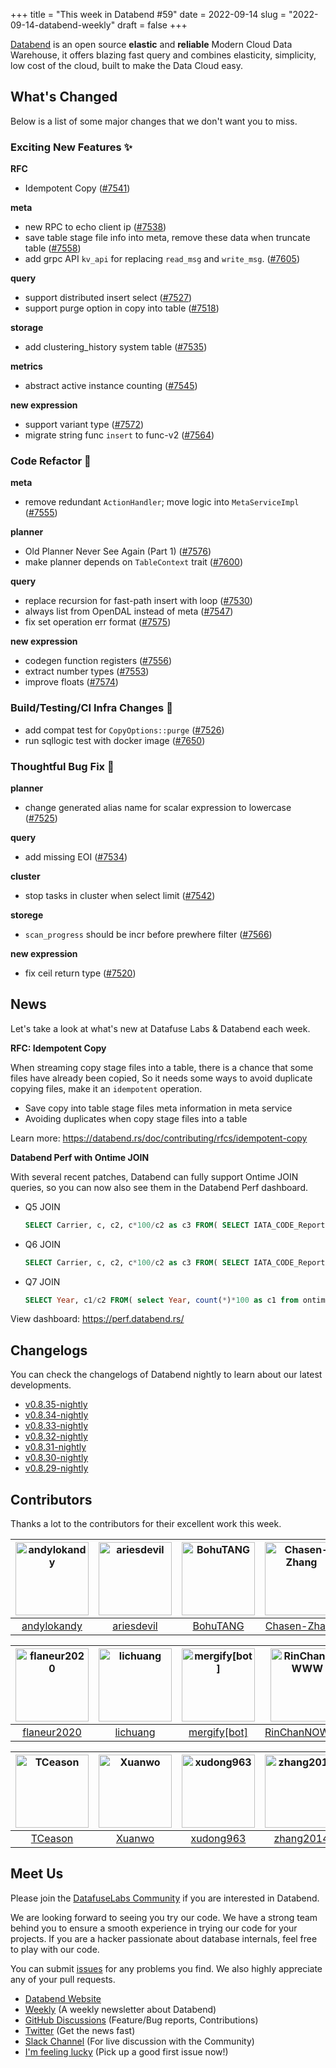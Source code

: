 +++
title = "This week in Databend #59"
date = 2022-09-14
slug = "2022-09-14-databend-weekly"
draft = false
+++

[Databend](https://github.com/datafuselabs/databend) is an open source **elastic** and **reliable** Modern Cloud Data Warehouse, it offers blazing fast query and combines elasticity, simplicity, low cost of the cloud, built to make the Data Cloud easy.

## What's Changed

Below is a list of some major changes that we don't want you to miss.

### Exciting New Features :sparkles:

**RFC**

- Idempotent Copy ([#7541](https://github.com/datafuselabs/databend/pull/7541))

**meta**

- new RPC to echo client ip ([#7538](https://github.com/datafuselabs/databend/pull/7538))
- save table stage file info into meta, remove these data when truncate table ([#7558](https://github.com/datafuselabs/databend/pull/7558))
- add grpc API `kv_api` for replacing `read_msg` and `write_msg`. ([#7605](https://github.com/datafuselabs/databend/pull/7605))

**query**

- support distributed insert select ([#7527](https://github.com/datafuselabs/databend/pull/7527))
- support purge option in copy into table ([#7518](https://github.com/datafuselabs/databend/pull/7518))

**storage**

- add clustering_history system table ([#7535](https://github.com/datafuselabs/databend/pull/7535))

**metrics**

-  abstract active instance counting ([#7545](https://github.com/datafuselabs/databend/pull/7545))

**new expression**

- support variant type ([#7572](https://github.com/datafuselabs/databend/pull/7572))
- migrate string func `insert` to func-v2 ([#7564](https://github.com/datafuselabs/databend/pull/7564))

### Code Refactor :tada:

**meta**

- remove redundant `ActionHandler`; move logic into `MetaServiceImpl` ([#7555](https://github.com/datafuselabs/databend/pull/7555))

**planner**

- Old Planner Never See Again (Part 1) ([#7576](https://github.com/datafuselabs/databend/pull/7576))
- make planner depends on `TableContext` trait ([#7600](https://github.com/datafuselabs/databend/pull/7600))

**query**

- replace recursion for fast-path insert with loop ([#7530](https://github.com/datafuselabs/databend/pull/7530))
- always list from OpenDAL instead of meta ([#7547](https://github.com/datafuselabs/databend/pull/7547))
- fix set operation err format ([#7575](https://github.com/datafuselabs/databend/pull/7575))

**new expression**

- codegen function registers ([#7556](https://github.com/datafuselabs/databend/pull/7556))
- extract number types ([#7553](https://github.com/datafuselabs/databend/pull/7553))
- improve floats ([#7574](https://github.com/datafuselabs/databend/pull/7574))

### Build/Testing/CI Infra Changes :electric_plug:

- add compat test for `CopyOptions::purge` ([#7526](https://github.com/datafuselabs/databend/pull/7526))
- run sqllogic test with docker image ([#7650](https://github.com/datafuselabs/databend/pull/7650))

### Thoughtful Bug Fix :wrench:

**planner**

- change generated alias name for scalar expression to lowercase ([#7525](https://github.com/datafuselabs/databend/pull/7525))

**query**

- add missing EOI ([#7534](https://github.com/datafuselabs/databend/pull/7534))

**cluster**

- stop tasks in cluster when select limit ([#7542](https://github.com/datafuselabs/databend/pull/7542))

**storege**

- `scan_progress` should be incr before prewhere filter ([#7566](https://github.com/datafuselabs/databend/pull/7566))

**new expression**

- fix ceil return type ([#7520](https://github.com/datafuselabs/databend/pull/7520))

## News

Let's take a look at what's new at Datafuse Labs & Databend each week.

**RFC: Idempotent Copy**

When streaming copy stage files into a table, there is a chance that some files have already been copied, So it needs some ways to avoid duplicate copying files, make it an `idempotent` operation.

- Save copy into table stage files meta information in meta service
- Avoiding duplicates when copy stage files into a table

Learn more: <https://databend.rs/doc/contributing/rfcs/idempotent-copy>

**Databend Perf with Ontime JOIN**

With several recent patches, Databend can fully support Ontime JOIN queries, so you can now also see them in the Databend Perf dashboard.

- Q5 JOIN

    ```sql
    SELECT Carrier, c, c2, c*100/c2 as c3 FROM( SELECT IATA_CODE_Reporting_Airline AS Carrier, count(*) AS c FROM ontime WHERE DepDelay>10 AND Year=2007 GROUP BY Carrier) q JOIN ( SELECT IATA_CODE_Reporting_Airline AS Carrier, count(*) AS c2 FROM ontime WHERE Year=2007 GROUP BY Carrier ) qq USING (Carrier) ORDER BY c3 DESC;
    ```

- Q6 JOIN


    ```sql
    SELECT Carrier, c, c2, c*100/c2 as c3 FROM( SELECT IATA_CODE_Reporting_Airline AS Carrier, count(*) AS c FROM ontime WHERE DepDelay>10 AND Year>=2000 AND Year<=2008 GROUP BY Carrier) q JOIN ( SELECT IATA_CODE_Reporting_Airline AS Carrier, count(*) AS c2 FROM ontime WHERE Year>=2000 AND Year<=2008 GROUP BY Carrier ) qq USING (Carrier) ORDER BY c3 DESC;
    ```

- Q7 JOIN

    ```sql
    SELECT Year, c1/c2 FROM( select Year, count(*)*100 as c1 from ontime WHERE DepDelay>10 GROUP BY Year) q JOIN ( select Year, count(*) as c2 from ontime GROUP BY Year ) qq USING (Year) ORDER BY Year;
    ```

View dashboard: <https://perf.databend.rs/>

## Changelogs

You can check the changelogs of Databend nightly to learn about our latest developments.

- [v0.8.35-nightly](https://github.com/datafuselabs/databend/releases/tag/v0.8.35-nightly)
- [v0.8.34-nightly](https://github.com/datafuselabs/databend/releases/tag/v0.8.34-nightly)
- [v0.8.33-nightly](https://github.com/datafuselabs/databend/releases/tag/v0.8.33-nightly)
- [v0.8.32-nightly](https://github.com/datafuselabs/databend/releases/tag/v0.8.32-nightly)
- [v0.8.31-nightly](https://github.com/datafuselabs/databend/releases/tag/v0.8.31-nightly)
- [v0.8.30-nightly](https://github.com/datafuselabs/databend/releases/tag/v0.8.30-nightly)
- [v0.8.29-nightly](https://github.com/datafuselabs/databend/releases/tag/v0.8.29-nightly)

## Contributors

Thanks a lot to the contributors for their excellent work this week.

[<img alt="andylokandy" src="https://avatars.githubusercontent.com/u/9637710?v=4&s=117" width="117">](https://github.com/andylokandy) |[<img alt="ariesdevil" src="https://avatars.githubusercontent.com/u/7812909?v=4&s=117" width="117">](https://github.com/ariesdevil) |[<img alt="BohuTANG" src="https://avatars.githubusercontent.com/u/172204?v=4&s=117" width="117">](https://github.com/BohuTANG) |[<img alt="Chasen-Zhang" src="https://avatars.githubusercontent.com/u/15354455?v=4&s=117" width="117">](https://github.com/Chasen-Zhang) |[<img alt="drmingdrmer" src="https://avatars.githubusercontent.com/u/44069?v=4&s=117" width="117">](https://github.com/drmingdrmer) |[<img alt="everpcpc" src="https://avatars.githubusercontent.com/u/1808802?v=4&s=117" width="117">](https://github.com/everpcpc) |
:---: |:---: |:---: |:---: |:---: |:---: |
[andylokandy](https://github.com/andylokandy) |[ariesdevil](https://github.com/ariesdevil) |[BohuTANG](https://github.com/BohuTANG) |[Chasen-Zhang](https://github.com/Chasen-Zhang) |[drmingdrmer](https://github.com/drmingdrmer) |[everpcpc](https://github.com/everpcpc) |

[<img alt="flaneur2020" src="https://avatars.githubusercontent.com/u/129800?v=4&s=117" width="117">](https://github.com/flaneur2020) |[<img alt="lichuang" src="https://avatars.githubusercontent.com/u/1998569?v=4&s=117" width="117">](https://github.com/lichuang) |[<img alt="mergify[bot]" src="https://avatars.githubusercontent.com/in/10562?v=4&s=117" width="117">](https://github.com/apps/mergify) |[<img alt="RinChanNOWWW" src="https://avatars.githubusercontent.com/u/33975039?v=4&s=117" width="117">](https://github.com/RinChanNOWWW) |[<img alt="soyeric128" src="https://avatars.githubusercontent.com/u/106025534?v=4&s=117" width="117">](https://github.com/soyeric128) |[<img alt="sundy-li" src="https://avatars.githubusercontent.com/u/3325189?v=4&s=117" width="117">](https://github.com/sundy-li) |
:---: |:---: |:---: |:---: |:---: |:---: |
[flaneur2020](https://github.com/flaneur2020) |[lichuang](https://github.com/lichuang) |[mergify[bot]](https://github.com/apps/mergify) |[RinChanNOWWW](https://github.com/RinChanNOWWW) |[soyeric128](https://github.com/soyeric128) |[sundy-li](https://github.com/sundy-li) |

[<img alt="TCeason" src="https://avatars.githubusercontent.com/u/33082201?v=4&s=117" width="117">](https://github.com/TCeason) |[<img alt="Xuanwo" src="https://avatars.githubusercontent.com/u/5351546?v=4&s=117" width="117">](https://github.com/Xuanwo) |[<img alt="xudong963" src="https://avatars.githubusercontent.com/u/41979257?v=4&s=117" width="117">](https://github.com/xudong963) |[<img alt="zhang2014" src="https://avatars.githubusercontent.com/u/8087042?v=4&s=117" width="117">](https://github.com/zhang2014) |[<img alt="zhyass" src="https://avatars.githubusercontent.com/u/34016424?v=4&s=117" width="117">](https://github.com/zhyass) | |
:---: |:---: |:---: |:---: |:---: |:---: |
[TCeason](https://github.com/TCeason) |[Xuanwo](https://github.com/Xuanwo) |[xudong963](https://github.com/xudong963) |[zhang2014](https://github.com/zhang2014) |[zhyass](https://github.com/zhyass) | |

## Meet Us

Please join the [DatafuseLabs Community](https://github.com/datafuselabs/) if you are interested in Databend.

We are looking forward to seeing you try our code. We have a strong team behind you to ensure a smooth experience in trying our code for your projects.
If you are a hacker passionate about database internals, feel free to play with our code.

You can submit [issues](https://github.com/datafuselabs/databend/issues) for any problems you find. We also highly appreciate any of your pull requests.

- [Databend Website](https://databend.rs)
- [Weekly](https://weekly.databend.rs/) (A weekly newsletter about Databend)
- [GitHub Discussions](https://github.com/datafuselabs/databend/discussions) (Feature/Bug reports, Contributions)
- [Twitter](https://twitter.com/Datafuse_Labs) (Get the news fast)
- [Slack Channel](https://link.databend.rs/join-slack) (For live discussion with the Community)
- [I'm feeling lucky](https://link.databend.rs/i-m-feeling-lucky) (Pick up a good first issue now!)
